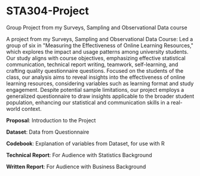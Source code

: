 # STA304-Project
Group Project from my Surveys, Sampling and Observational Data course

A project from my Surveys, Sampling and Observational Data Course: Led a group of six in  "Measuring the Effectiveness of Online Learning Resources," which explores the impact and usage patterns among university students. Our study aligns with course objectives, emphasizing effective statistical communication, technical report writing, teamwork, self-learning, and crafting quality questionnaire questions. Focused on the students of the class, our analysis aims to reveal insights into the effectiveness of online learning resources, considering variables such as learning format and study engagement. Despite potential sample limitations, our project employs a generalized questionnaire to draw insights applicable to the broader student population, enhancing our statistical and communication skills in a real-world context.

**Proposal**: Introduction to the Project

**Dataset**: Data from Questionnaire 

**Codebook**: Explanation of variables from Dataset, for use with R

**Technical Report**: For Audience with Statistics Background

**Written Report**: For Audience with Business Background
